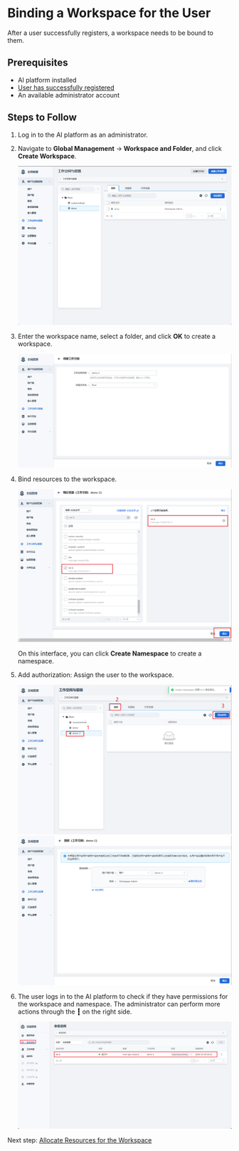 # Binding a Workspace for the User

After a user successfully registers, a workspace needs to be bound to them.

## Prerequisites

- AI platform installed
- [User has successfully registered](index.md)
- An available administrator account

## Steps to Follow

1. Log in to the AI platform as an administrator.
2. Navigate to **Global Management** -> **Workspace and Folder**, and click **Create Workspace**.

    ![workspace](../images/bindws01.png)

3. Enter the workspace name, select a folder, and click **OK** to create a workspace.

    ![create ws](../images/bindws02.png)

4. Bind resources to the workspace.

    ![bind resource](../images/bindws07.png)

    On this interface, you can click **Create Namespace** to create a namespace.

5. Add authorization: Assign the user to the workspace.

    ![authorization1](../images/bindws08.png)
    ![authorization2](../images/bindws09.png)

6. The user logs in to the AI platform to check if they have permissions for the workspace and namespace. 
   The administrator can perform more actions through the **┇** on the right side.

    ![confirmation](../images/bindws11.png)

Next step: [Allocate Resources for the Workspace](./wsres.md)
